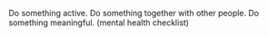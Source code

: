 Do something active. Do something together with other people. Do something meaningful. (mental health checklist)
